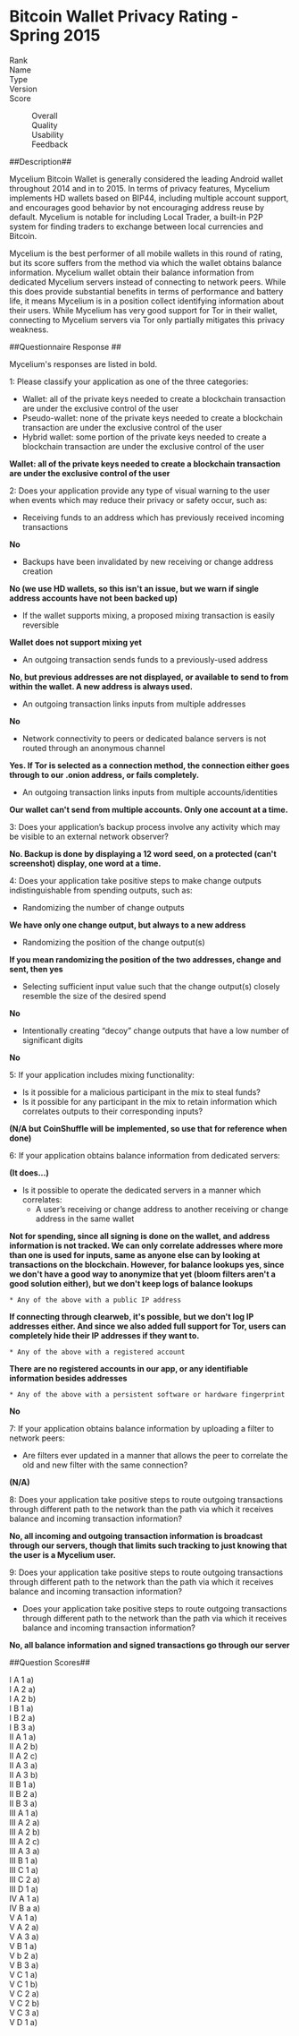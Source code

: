 Bitcoin Wallet Privacy Rating - Spring 2015
============================================

<dl>
    <dt>Rank</dt>
    <dd></dd>
    <dt>Name</dt>
    <dd></dd>
    <dt>Type</dt>
    <dd></dd>
    <dt>Version</dt>
    <dd></dd>
    <dt>Score</dt>
    <dd>
        <dl>
            <dt>Overall</dt>
            <dd></dd>
            <dt>Quality</dt>
            <dd></dd>
            <dt>Usability</dt>
            <dd></dd>
            <dt>Feedback</dt>
            <dd></dd>
        </dl>
    </dd>
</dl>

##Description##

Mycelium Bitcoin Wallet is generally considered the leading Android wallet throughout 2014 and in to 2015. In terms of privacy features, Mycelium implements HD wallets based on BIP44, including multiple account support, and encourages good behavior by not encouraging address reuse by default. Mycelium is notable for including Local Trader, a built-in P2P system for finding traders to exchange between local currencies and Bitcoin.

Mycelium is the best performer of all mobile wallets in this round of rating, but its score suffers from the method via which the wallet obtains balance information. Mycelium wallet obtain their balance information from dedicated Mycelium servers instead of connecting to network peers. While this does provide substantial benefits in terms of performance and battery life, it means Mycelium is in a position collect identifying information about their users. While Mycelium has very good support for Tor in their wallet, connecting to Mycelium servers via Tor only partially mitigates this privacy weakness.

##Questionnaire Response ##

Mycelium's responses are listed in bold.

1: Please classify your application as one of the three categories:
  * Wallet: all of the private keys needed to create a blockchain transaction are under the exclusive control of the user
  * Pseudo-wallet: none of the private keys needed to create a blockchain transaction are under the exclusive control of the user
  * Hybrid wallet: some portion of the private keys needed to create a blockchain transaction are under the exclusive control of the user

**Wallet: all of the private keys needed to create a blockchain transaction are under the exclusive control of the user**

2: Does your application provide any type of visual warning to the user when events which may reduce their privacy or safety occur, such as:
  * Receiving funds to an address which has previously received incoming transactions

**No**

  * Backups have been invalidated by new receiving or change address creation

**No (we use HD wallets, so this isn't an issue, but we warn if single address accounts have not been backed up)**

  * If the wallet supports mixing, a proposed mixing transaction is easily reversible

**Wallet does not support mixing yet**

  * An outgoing transaction sends funds to a previously-used address

**No, but previous addresses are not displayed, or available to send to from within the wallet. A new address is always used.**

  * An outgoing transaction links inputs from multiple addresses

**No**

  * Network connectivity to peers or dedicated balance servers is not routed through an anonymous channel

**Yes. If Tor is selected as a connection method, the connection either goes through to our .onion address, or fails completely.**

  * An outgoing transaction links inputs from multiple accounts/identities

**Our wallet can't send from multiple accounts. Only one account at a time.**

3: Does your application’s backup process involve any activity which may be visible to an external network observer?

**No. Backup is done by displaying a 12 word seed, on a protected (can't screenshot) display, one word at a time.**

4: Does your application take positive steps to make change outputs indistinguishable from spending outputs, such as:
  * Randomizing the number of change outputs

**We have only one change output, but always to a new address**

  * Randomizing the position of the change output(s)

**If you mean randomizing the position of the two addresses, change and sent, then yes**

  * Selecting sufficient input value such that the change output(s) closely resemble the size of the desired spend

**No**

  * Intentionally creating “decoy” change outputs that have a low number of significant digits

**No**

5: If your application includes mixing functionality:
  * Is it possible for a malicious participant in the mix to steal funds?
  * Is it possible for any participant in the mix to retain information which correlates outputs to their corresponding inputs?

**(N/A but CoinShuffle will be implemented, so use that for reference when done)**

6: If your application obtains balance information from dedicated servers:

**(It does...)**

  * Is it possible to operate the dedicated servers in a manner which correlates:
    * A user’s receiving or change address to another receiving or change address in the same wallet
    
**Not for spending, since all signing is done on the wallet, and address information is not tracked. We can only correlate addresses where more than one is used for inputs, same as anyone else can by looking at transactions on the blockchain. However, for balance lookups yes, since we don't have a good way to anonymize that yet (bloom filters aren't a good solution either), but we don't keep logs of balance lookups**
    
    * Any of the above with a public IP address
    
**If connecting through clearweb, it's possible, but we don't log IP addresses either. And since we also added full support for Tor, users can completely hide their IP addresses if they want to.**
    
    * Any of the above with a registered account 
    
**There are no registered accounts in our app, or any identifiable information besides addresses**
    
    * Any of the above with a persistent software or hardware fingerprint
    
**No**
    
7: If your application obtains balance information by uploading a filter to network peers:
  * Are filters ever updated in a manner that allows the peer to correlate the old and new filter with the same connection?

**(N/A)**

8: Does your application take positive steps to route outgoing transactions through different path to the network than the path via which it receives balance and incoming transaction information?

**No, all incoming and outgoing transaction information is broadcast through our servers, though that limits such tracking to just knowing that the user is a Mycelium user.**

9: Does your application take positive steps to route outgoing transactions through different path to the network than the path via which it receives balance and incoming transaction information?
  * Does your application take positive steps to route outgoing transactions through different path to the network than the path via which it receives balance and incoming transaction information?
  
**No, all balance information and signed transactions go through our server**

##Question Scores##

<dl>
    <dt>I A 1 a)</dt>
    <dd></dd>
    <dt>I A 2 a)</dt>
    <dd></dd>
    <dt>I A 2 b)</dt>
    <dd></dd>
    <dt>I B 1 a)</dt>
    <dd></dd>
    <dt>I B 2 a)</dt>
    <dd></dd>
    <dt>I B 3 a)</dt>
    <dd></dd>
    <dt>II A 1 a)</dt>
    <dd></dd>
    <dt>II A 2 b)</dt>
    <dd></dd>
    <dt>II A 2 c)</dt>
    <dd></dd>
    <dt>II A 3 a)</dt>
    <dd></dd>
    <dt>II A 3 b)</dt>
    <dd></dd>
    <dt>II B 1 a)</dt>
    <dd></dd>
    <dt>II B 2 a)</dt>
    <dd></dd>
    <dt>II B 3 a)</dt>
    <dd></dd>
    <dt>III A 1 a)</dt>
    <dd></dd>
    <dt>III A 2 a)</dt>
    <dd></dd>
    <dt>III A 2 b)</dt>
    <dd></dd>
    <dt>III A 2 c)</dt>
    <dd></dd>
    <dt>III A 3 a)</dt>
    <dd></dd>
    <dt>III B 1 a)</dt>
    <dd></dd>
    <dt>III C 1 a)</dt>
    <dd></dd>
    <dt>III C 2 a)</dt>
    <dd></dd>
    <dt>III D 1 a)</dt>
    <dd></dd>
    <dt>IV A 1 a)</dt>
    <dd></dd>
    <dt>IV B a a)</dt>
    <dd></dd>
    <dt>V A 1 a)</dt>
    <dd></dd>
    <dt>V A 2 a)</dt>
    <dd></dd>
    <dt>V A 3 a)</dt>
    <dd></dd>
    <dt>V B 1 a)</dt>
    <dd></dd>
    <dt>V b 2 a)</dt>
    <dd></dd>
    <dt>V B 3 a)</dt>
    <dd></dd>
    <dt>V C 1 a)</dt>
    <dd></dd>
    <dt>V C 1 b)</dt>
    <dd></dd>
    <dt>V C 2 a)</dt>
    <dd></dd>
    <dt>V C 2 b)</dt>
    <dd></dd>
    <dt>V C 3 a)</dt>
    <dd></dd>
    <dt>V D 1 a)</dt>
    <dd></dd>
</dl>
